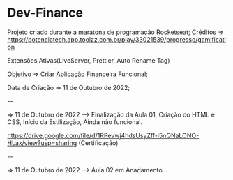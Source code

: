 # Dev-Finance

Projeto criado durante a maratona de programação Rocketseat;
Créditos => https://potenciatech.app.toolzz.com.br/play/33021539/progresso/gamification

Extensões Ativas(LiveServer, Prettier, Auto Rename Tag)

Objetivo => Criar Aplicação Financeira Funcional;

Data de Criação => 11 de Outubro de 2022;

--

=> 11 de Outubro de 2022 --> Finalização da Aula 01,
Criação do HTML e CSS, Início da Estilização,
Ainda não funcional.

https://drive.google.com/file/d/1RPevwj4hdsUsyZff-i5nQNaLONO-HLax/view?usp=sharing (Certificação)

--

=> 11 de Outubro de 2022 --> Aula 02 em Anadamento...
